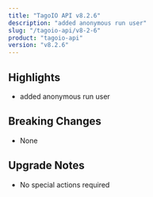 ```yaml
---
title: "TagoIO API v8.2.6"
description: "added anonymous run user"
slug: "/tagoio-api/v8-2-6"
product: "tagoio-api"
version: "v8.2.6"
---
```


## Highlights

- added anonymous run user

## Breaking Changes

- None

## Upgrade Notes

- No special actions required
